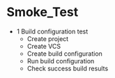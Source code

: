 # Smoke_Test

* 1 Build configuration test
    * Create project
    * Create VCS
    * Create build configuration
    * Run build configuration
    * Check success build results
